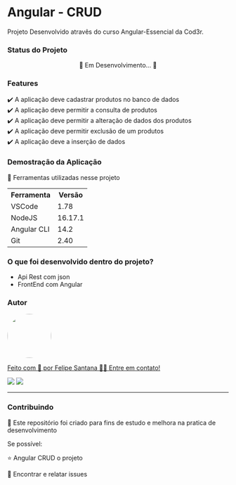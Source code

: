 <h1> Angular - CRUD </h1>

<p> Projeto Desenvolvido atravês do curso Angular-Essencial da Cod3r.</p>

<h3>Status do Projeto</h3>
<p align="center"> 🚧 Em Desenvolvimento... 🚧 </p>

<h3>Features</h3>

✔️ A aplicação deve cadastrar produtos no banco de dados <br>
✔️ A aplicação deve permitir a consulta de produtos<br>
✔️ A aplicação deve permitir a alteração de dados dos produtos<br>
✔️ A aplicação deve permitir exclusão de um produtos <br>
✔️ A aplicação deve a inserção de dados <br>

<h3>Demostração da Aplicação</h3>
<p>🚨 Ferramentas utilizadas nesse projeto</p>
<table>
<tr>
	<th>Ferramenta</th>
	<th>Versão</th>
</tr>
<tr>
	<td>VSCode</td>
	<td>1.78</td>
</tr>
<td>NodeJS</td>
	<td>16.17.1</td>
</tr>
<tr>
	<td>Angular CLI</td>
	<td>14.2</td>
</tr>
<tr>
	<td>Git</td>
	<td>2.40</td>
</tr>

</table>



<h3>O que foi desenvolvido dentro do projeto?</h3>
<ul>
<li>Api Rest com json</li>
<li>FrontEnd com Angular</li>
</ul>

<h3>Autor</h3>

<a href="https://www.linkedin.com/in/felipe-santos-de-santana/">
 <img style="border-radius: 50%;" src="https://instagram.fcaw1-1.fna.fbcdn.net/v/t51.2885-19/174045253_1450802445260114_8761660112676779592_n.jpg?stp=dst-jpg_s150x150&_nc_ht=instagram.fcaw1-1.fna.fbcdn.net&_nc_cat=102&_nc_ohc=_sp_NTIyS9gAX8g9js2&edm=ABmJApABAAAA&ccb=7-5&oh=00_AT-9VV6aoZMGuDrwM3n0w6lJzZQZEWwU-ZwgpFj-mNHTWQ&oe=63449AD4&_nc_sid=6136e7" width="100px;" alt=""/>
 <br />

Feito com 💙 por Felipe Santana 👋🏽 Entre em contato!


<a href = "mailto:felipessantana20@gmail.com"><img src="https://img.shields.io/badge/-Gmail-%23333?style=for-the-badge&logo=gmail&logoColor=white" target="_blank"></a>
<a href="https://www.linkedin.com/in/felipe-santos-de-santana/" target="_blank"><img src="https://img.shields.io/badge/-LinkedIn-%230077B5?style=for-the-badge&logo=linkedin&logoColor=white" target="_blank"></a> 

<hr>

<h3>Contribuindo</h3>

🚀 Este repositório foi criado para fins de estudo e melhora na pratica de desenvolvimento <br>

Se possível:

⭐️  Angular CRUD o projeto

🐛 Encontrar e relatar issues
